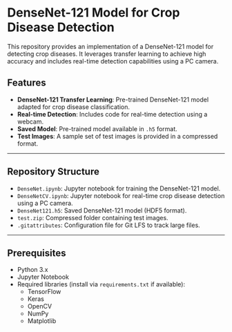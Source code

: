 # DenseNet-121 Model for Crop Disease Detection

This repository provides an implementation of a DenseNet-121 model for detecting crop diseases. It leverages transfer learning to achieve high accuracy and includes real-time detection capabilities using a PC camera.

## Features
- **DenseNet-121 Transfer Learning**: Pre-trained DenseNet-121 model adapted for crop disease classification.
- **Real-time Detection**: Includes code for real-time detection using a webcam.
- **Saved Model**: Pre-trained model available in `.h5` format.
- **Test Images**: A sample set of test images is provided in a compressed format.

---

## Repository Structure
- `DenseNet.ipynb`: Jupyter notebook for training the DenseNet-121 model.
- `DenseNetCV.ipynb`: Jupyter notebook for real-time crop disease detection using a PC camera.
- `DenseNet121.h5`: Saved DenseNet-121 model (HDF5 format).
- `test.zip`: Compressed folder containing test images.
- `.gitattributes`: Configuration file for Git LFS to track large files.

---

## Prerequisites
- Python 3.x
- Jupyter Notebook
- Required libraries (install via `requirements.txt` if available):
  - TensorFlow
  - Keras
  - OpenCV
  - NumPy
  - Matplotlib
